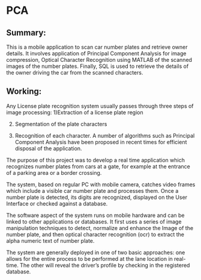 # PCA

## Summary:

This is a mobile application to scan car number plates and retrieve owner details. It involves application of Principal Component Analysis for image compression, Optical Character Recognition using MATLAB of the scanned images of the number plates. Finally, SQL is used to retrieve the details of the owner driving the car from the scanned characters.

## Working:

Any License plate recognition system usually passes through three steps of image processing:
1)Extraction of a license plate region

2) Segmentation of the plate characters

3) Recognition of each character. A number of algorithms such as Principal Component Analysis have been proposed in recent times for efficient disposal of the application.

The purpose of this project was to develop a real time application which recognizes number plates from cars at a gate, for example at the entrance of a parking area or a border crossing. 

The system, based on regular PC with mobile camera, catches video frames which include a visible car number plate and processes them. Once a number plate is detected, its digits are recognized, displayed on the User Interface or checked against a database.

The software aspect of the system runs on mobile hardware and can be linked to other applications or databases. It first uses a series of image manipulation techniques to detect, normalize and enhance the Image of the number plate, and then optical character recognition (ocr) to extract the alpha numeric text of number plate.

The system are generally deployed in one of two basic approaches: one allows for the entire process to be performed at the lane location in real-time. The other will reveal the driver’s profile by checking in the registered database. 

